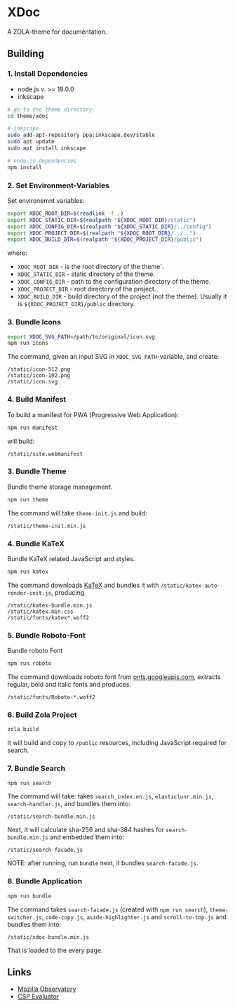 # XDoc

A ZOLA-theme for documentation.

## Building

### 1. Install Dependencies

- node.js v. >= 19.0.0
- inkscape

```bash
# go to the theme directory
cd theme/xdoc

# inkscape
sudo add-apt-repository ppa:inkscape.dev/stable
sudo apt update
sudo apt install inkscape

# node.js dependencies
npm install
```

### 2. Set Environment-Variables

Set environemnt variables:

```bash
export XDOC_ROOT_DIR=$(readlink -f .)
export XDOC_STATIC_DIR=$(realpath "${XDOC_ROOT_DIR}/static")
export XDOC_CONFIG_DIR=$(realpath "${XDOC_STATIC_DIR}/../config")
export XDOC_PROJECT_DIR=$(realpath "${XDOC_ROOT_DIR}/../..")
export XDOC_BUILD_DIR=$(realpath "${XDOC_PROJECT_DIR}/public")
```

where:

- `XDOC_ROOT_DIR` - is the root directory of the theme`.
- `XDOC_STATIC_DIR` - static directory of the theme.
- `XDOC_CONFIG_DIR` - path to the configuration directory of the theme.
- `XDOC_PROJECT_DIR` - root directory of the project.
- `XDOC_BUILD_DIR` - build directory of the project (not the theme). Usually it is `${XDOC_PROJECT_DIR}/public` directory.

### 3. Bundle Icons

```bash
export XDOC_SVG_PATH=/path/to/original/icon.svg
npm run icons
```

The command, given an input SVG in `XDOC_SVG_PATH`-variable, and create:

```text
/static/icon-512.png
/static/icon-192.png
/static/icon.svg
```

### 4. Build Manifest

To build a manifest for PWA (Progressive Web Application):

```bash
npm run manifest
```

will build:

```text
/static/site.webmanifest
```

### 3. Bundle Theme

Bundle theme storage management.

```bash
npm run theme
```

The command will take `theme-init.js` and build:

```text
/static/theme-init.min.js
```

### 4. Bundle KaTeX

Bundle KaTeX related JavaScript and styles.

```bash
npm run katex
```

The command downloads [KaTeX](https://github.com/KaTeX/) and bundles it with `/static/katex-auto-render-init.js`, producing

```text
/static/katex-bundle.min.js
/static/katex.min.css
/static/fonts/katex*.woff2
```

### 5. Bundle Roboto-Font

Bundle roboto Font

```bash
npm run roboto
```

The command downloads roboto font from [onts.googleapis.com](https://fonts.googleapis.com), extracts regular, bold and italic fonts and produces:

```
/static/fonts/Roboto-*.woff2
```

### 6. Build Zola Project

```bash
zola build
```

It will build and copy to `/public` resources, including JavaScript required for search.

### 7. Bundle Search

```bash
npm run search
```

The command will take: takes `search_index.en.js`, `elasticlunr.min.js`, `search-handler.js`, and bundles them into:

```text
/static/search-bundle.min.js
```

Next, it will calculate sha-256 and sha-384 hashes for `search-bundle.min.js` and embedded them into:

```text
/static/search-facade.js
```

NOTE: after running, run `bundle` next, it bundles `search-facade.js`.

### 8. Bundle Application

```bash
npm run bundle
```

The command takes `search-facade.js` (created with `npm run search`), `theme-switcher.js`, `code-copy.js`, `aside-highlighter.js` and `scroll-to-top.js` and bundles them into:

```text
/static/xdoc-bundle.min.js
```

That is loaded to the every page.

## Links

- [Mozilla Observatory ](https://observatory.mozilla.org/)
- [CSP Evaluator](https://csp-evaluator.withgoogle.com/)
